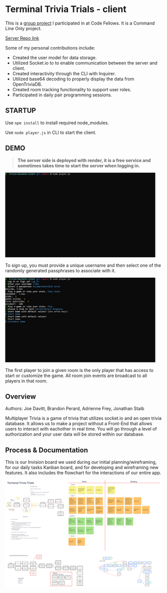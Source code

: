 # Terminal Trivia Trials - client

This is a [group project](https://github.com/team-socket/Terminal-Trivia-Trials) I participated in at Code Fellows. It is a Command Line Only project.

[Server Repo link](https://github.com/j-davitt/trivia-backend-server)

Some of my personal contributions include:

- Created the user model for data storage.
- Utilized Socket.io to to enable communication between the server and client.
- Created interactivity through the CLI with Inquirer.
- Utilized base64 decoding to properly display the data from OpenTriviaDB.
- Created room tracking functionality to support user roles.
- Participated in daily pair programming sessions.

## STARTUP

Use `npm install` to install required node_modules.

Use `node player.js` in CLI to start the client.

## DEMO

> **The server side is deployed with render, it is a free service and sometimes takes time to start the server when logging in.**

![Demo](./assets/TriviaDemo1.gif)

To sign up, you must provide a unique username and then select one of the randomly generated passphrases to associate with it.

![Demo](./assets/TriviaDemo2.gif)

The first player to join a given room is the only player that has access to start or customize the game. All room join events are broadcast to all players in that room.

## Overview

 Authors: Joe Davitt, Brandon Perard, Adrienne Frey, Jonathan Staib

  Multiplayer Trivia is a game of trivia that utilizes socket.io and an open trivia database. It allows us to make a project without a Front-End that allows users to interact with eachother in real time. You will go through a level of authorization and your user data will be stored within our database.

## Process & Documentation

This is our Invision board we used during our initial planning/wireframing, for our daily tasks Kanban board, and for developing and wireframing new features. It also includes the flowchart for the interactions of our entire app.

![Whiteboard](./assets/TerminalTriviaTrialsBoard.png)
